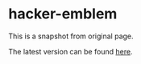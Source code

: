 # hacker-emblem
This is a snapshot from original page.

The latest version can be found [here](http://www.catb.org/hacker-emblem/).